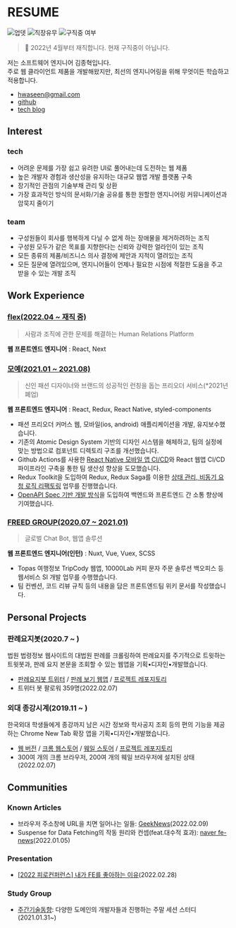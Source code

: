 # RESUME

![업뎃](https://img.shields.io/github/last-commit/MaxKim-J/RESUME?color=blue&label=updated&style=flat-square) ![직장유무](https://img.shields.io/badge/currently-employed-green) ![구직중 여부](https://img.shields.io/badge/Am%20I%20looking%20for%20a%20job%20now%3F-No-orange)

> 👔 2022년 4월부터 재직합니다. 현재 구직중이 아닙니다.

저는 소프트웨어 엔지니어 김종혁입니다.  
주로 웹 클라이언트 제품을 개발해왔지만, 최선의 엔지니어링을 위해 무엇이든 학습하고 적용합니다.

- hwaseen@gmail.com
- [github](https://github.com/MaxKim-J)
- [tech blog](https://maxkim-j.github.io/)

## Interest

### tech

- 어려운 문제를 가장 쉽고 유려한 UI로 풀어내는데 도전하는 웹 제품
- 높은 개발자 경험과 생산성을 유지하는 대규모 웹앱 개발 플랫폼 구축
- 장기적인 관점의 기술부채 관리 및 상환
- 가장 효과적인 방식의 문서화/기술 공유를 통한 원할한 엔지니어링 커뮤니케이션과 암묵지 줄이기

### team

- 구성원들이 회사를 행복하게 다닐 수 없게 하는 장애물을 제거하려하는 조직
- 구성원 모두가 같은 목표를 지향한다는 신뢰와 강력한 얼라인이 있는 조직
- 모든 종류의 제품/비즈니스 의사 결정에 제안과 지적이 열려있는 조직
- 모든 질문에 열려있으며, 엔지니어들이 언제나 필요한 시점에 적절한 도움을 주고 받을 수 있는 개발 조직

## Work Experience

### [flex(2022.04 ~ 재직 중)](https://flex.team/)

> 사람과 조직에 관한 문제를 해결하는 Human Relations Platform

**웹 프론트엔드 엔지니어** : React, Next

### [모예(2021.01 ~ 2021.08)](http://bobbinjournal.com/archives/20514)

> 신인 패션 디자이너와 브랜드의 성공적인 런칭을 돕는 프리오더 서비스(\*2021년 폐업)

**웹 프론트엔드 엔지니어** : React, Redux, React Native, styled-components

- 패션 프리오더 커머스 웹, 모바일(ios, android) 애플리케이션을 개발, 유지보수했습니다.
- 기존의 Atomic Design System 기반의 디자인 시스템을 해체하고, 팀의 실정에 맞는 방법으로 컴포넌트 디렉토리 구조를 개선했습니다.
- Github Actions를 사용한 [React Native 모바일 앱 CI/CD](https://maxkim-j.github.io/posts/react-native-ci-cd)와 React 웹앱 CI/CD 파이프라인 구축을 통한 팀 생산성 향상을 도모했습니다.
- Redux Toolkit을 도입하여 Redux, Redux Saga를 이용한 [상태 관리, 비동기 요청 로직 리팩토링](https://maxkim-j.github.io/posts/redux-store-structure) 업무를 진행했습니다.
- [OpenAPI Spec 기반 개발 방식](https://projectmaxkim.notion.site/0228-OpenAPI-46c3c26970b2407eb8c4b063bf0bff55)을 도입하여 백엔드와 프론트엔드 간 소통 향상에 기여했습니다.

### [FREED GROUP(2020.07 ~ 2021.01)](https://www.freed.group/)

> 글로벌 Chat Bot, 웹앱 솔루션

**웹 프론트엔드 엔지니어(인턴)** : Nuxt, Vue, Vuex, SCSS

- Topas 여행정보 TripCody 웹앱, 10000Lab 커피 문자 주문 솔루션 백오피스 등 웹서비스 SI 개발 업무를 수행했습니다.
- 팀 컨벤션, 코드 리뷰 규칙 등의 내용을 담은 프론트엔드팀 위키 문서를 작성했습니다.

## Personal Projects

### 판례요지봇(2020.7 ~ )

법원 법령정보 웹사이트의 대법원 판례를 크롤링하여 판례요지를 주기적으로 트윗하는 트윗봇과, 판례 요지 본문을 조회할 수 있는 웹앱을 기획•디자인•개발했습니다.

- [판례요지봇 트위터](https://twitter.com/precedent_bot) / [판례 보기 웹앱](https://supreme-court-tweet-bot.vercel.app/) / [프로젝트 레포지토리](https://github.com/MaxKim-J/supreme-court-tweet-bot)
- 트위터 봇 팔로워 359명(2022.02.07)

### 외대 종강시계(2019.11 ~ )

한국외대 학생들에게 종강까지 남은 시간 정보와 학사공지 조회 등의 편의 기능을 제공하는 Chrome New Tab 확장 앱을 기획•디자인•개발했습니다.

- [웹 버전](http://hufs-semester-clock-web.s3-website.ap-northeast-2.amazonaws.com/) / [크롬 웹스토어](https://chrome.google.com/webstore/detail/%EC%99%B8%EB%8C%80-%EC%A2%85%EA%B0%95%EC%8B%9C%EA%B3%84/jadlpknbgnmmelikpcaogikohieafaem?hl=ko) / [웨일 스토어](https://store.whale.naver.com/detail/mckjnmgioalpnggjipjkmadnandhomei) / [프로젝트 레포지토리](https://github.com/MaxKim-J/hufs-semester-clock-v2)
- 300여 개의 크롬 브라우저, 200여 개의 웨일 브라우저에 설치된 상태 (2022.02.07)

## Communities

### Known Articles

- 브라우저 주소창에 URL을 치면 일어나는 일들: [GeekNews](https://twitter.com/GeekNewsBot/status/1491218802474127362)(2022.02.09)
- Suspense for Data Fetching의 작동 원리와 컨셉(feat.대수적 효과): [naver fe-news](https://github.com/naver/fe-news/blob/master/issues/2021-12.md)(2022.01.05)

### Presentation

- [[2022 피로컨퍼런스] 내가 FE를 좋아하는 이유](https://www.youtube.com/watch?v=8vKSx9KXddI)(2022.02.28)

### Study Group

- [주간기술동향](https://www.notion.so/d43fd4a132234c028ad3a1500c97c5b1): 다양한 도메인의 개발자들과 진행하는 주말 세션 스터디(2021.01.31~)
